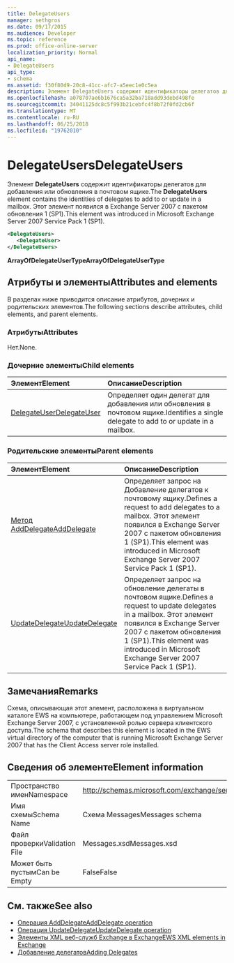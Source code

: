 ```yaml
---
title: DelegateUsers
manager: sethgros
ms.date: 09/17/2015
ms.audience: Developer
ms.topic: reference
ms.prod: office-online-server
localization_priority: Normal
api_name:
- DelegateUsers
api_type:
- schema
ms.assetid: f30f80d9-20c8-41cc-afc7-a5eec1e0c5ea
description: Элемент DelegateUsers содержит идентификаторы делегатов для добавления или обновления в почтовом ящике. Этот элемент появился в Exchange Server 2007 с пакетом обновления 1 (SP1).
ms.openlocfilehash: a078707ae6b1676ca5a32ba718add93debd498fe
ms.sourcegitcommit: 34041125dc8c5f993b21cebfc4f8b72f0fd2cb6f
ms.translationtype: MT
ms.contentlocale: ru-RU
ms.lasthandoff: 06/25/2018
ms.locfileid: "19762010"
---
```

# <a name="delegateusers"></a><span data-ttu-id="b8e8a-104">DelegateUsers</span><span class="sxs-lookup"><span data-stu-id="b8e8a-104">DelegateUsers</span></span>

<span data-ttu-id="b8e8a-105">Элемент **DelegateUsers** содержит идентификаторы делегатов для добавления или обновления в почтовом ящике.</span><span class="sxs-lookup"><span data-stu-id="b8e8a-105">The **DelegateUsers** element contains the identities of delegates to add to or update in a mailbox.</span></span> <span data-ttu-id="b8e8a-106">Этот элемент появился в Exchange Server 2007 с пакетом обновления 1 (SP1).</span><span class="sxs-lookup"><span data-stu-id="b8e8a-106">This element was introduced in Microsoft Exchange Server 2007 Service Pack 1 (SP1).</span></span> 
  
```xml
<DelegateUsers>
   <DelegateUser>
</DelegateUsers>
```

<span data-ttu-id="b8e8a-107">**ArrayOfDelegateUserType**</span><span class="sxs-lookup"><span data-stu-id="b8e8a-107">**ArrayOfDelegateUserType**</span></span>

## <a name="attributes-and-elements"></a><span data-ttu-id="b8e8a-108">Атрибуты и элементы</span><span class="sxs-lookup"><span data-stu-id="b8e8a-108">Attributes and elements</span></span>

<span data-ttu-id="b8e8a-109">В разделах ниже приводится описание атрибутов, дочерних и родительских элементов.</span><span class="sxs-lookup"><span data-stu-id="b8e8a-109">The following sections describe attributes, child elements, and parent elements.</span></span>
  
### <a name="attributes"></a><span data-ttu-id="b8e8a-110">Атрибуты</span><span class="sxs-lookup"><span data-stu-id="b8e8a-110">Attributes</span></span>

<span data-ttu-id="b8e8a-111">Нет.</span><span class="sxs-lookup"><span data-stu-id="b8e8a-111">None.</span></span>
  
### <a name="child-elements"></a><span data-ttu-id="b8e8a-112">Дочерние элементы</span><span class="sxs-lookup"><span data-stu-id="b8e8a-112">Child elements</span></span>

|<span data-ttu-id="b8e8a-113">**Элемент**</span><span class="sxs-lookup"><span data-stu-id="b8e8a-113">**Element**</span></span>|<span data-ttu-id="b8e8a-114">**Описание**</span><span class="sxs-lookup"><span data-stu-id="b8e8a-114">**Description**</span></span>|
|:-----|:-----|
|[<span data-ttu-id="b8e8a-115">DelegateUser</span><span class="sxs-lookup"><span data-stu-id="b8e8a-115">DelegateUser</span></span>](delegateuser.md) <br/> |<span data-ttu-id="b8e8a-116">Определяет один делегат для добавления или обновления в почтовом ящике.</span><span class="sxs-lookup"><span data-stu-id="b8e8a-116">Identifies a single delegate to add to or update in a mailbox.</span></span>  <br/> |
   
### <a name="parent-elements"></a><span data-ttu-id="b8e8a-117">Родительские элементы</span><span class="sxs-lookup"><span data-stu-id="b8e8a-117">Parent elements</span></span>

|<span data-ttu-id="b8e8a-118">**Элемент**</span><span class="sxs-lookup"><span data-stu-id="b8e8a-118">**Element**</span></span>|<span data-ttu-id="b8e8a-119">**Описание**</span><span class="sxs-lookup"><span data-stu-id="b8e8a-119">**Description**</span></span>|
|:-----|:-----|
|[<span data-ttu-id="b8e8a-120">Метод AddDelegate</span><span class="sxs-lookup"><span data-stu-id="b8e8a-120">AddDelegate</span></span>](adddelegate.md) <br/> |<span data-ttu-id="b8e8a-121">Определяет запрос на Добавление делегатов к почтовому ящику.</span><span class="sxs-lookup"><span data-stu-id="b8e8a-121">Defines a request to add delegates to a mailbox.</span></span> <span data-ttu-id="b8e8a-122">Этот элемент появился в Exchange Server 2007 с пакетом обновления 1 (SP1).</span><span class="sxs-lookup"><span data-stu-id="b8e8a-122">This element was introduced in Microsoft Exchange Server 2007 Service Pack 1 (SP1).</span></span>  <br/> |
|[<span data-ttu-id="b8e8a-123">UpdateDelegate</span><span class="sxs-lookup"><span data-stu-id="b8e8a-123">UpdateDelegate</span></span>](updatedelegate.md) <br/> |<span data-ttu-id="b8e8a-124">Определяет запрос на обновление делегаты в почтовом ящике.</span><span class="sxs-lookup"><span data-stu-id="b8e8a-124">Defines a request to update delegates in a mailbox.</span></span> <span data-ttu-id="b8e8a-125">Этот элемент появился в Exchange Server 2007 с пакетом обновления 1 (SP1).</span><span class="sxs-lookup"><span data-stu-id="b8e8a-125">This element was introduced in Microsoft Exchange Server 2007 Service Pack 1 (SP1).</span></span>  <br/> |
   
## <a name="remarks"></a><span data-ttu-id="b8e8a-126">Замечания</span><span class="sxs-lookup"><span data-stu-id="b8e8a-126">Remarks</span></span>

<span data-ttu-id="b8e8a-127">Схема, описывающая этот элемент, расположена в виртуальном каталоге EWS на компьютере, работающем под управлением Microsoft Exchange Server 2007, с установленной ролью сервера клиентского доступа.</span><span class="sxs-lookup"><span data-stu-id="b8e8a-127">The schema that describes this element is located in the EWS virtual directory of the computer that is running Microsoft Exchange Server 2007 that has the Client Access server role installed.</span></span>
  
## <a name="element-information"></a><span data-ttu-id="b8e8a-128">Сведения об элементе</span><span class="sxs-lookup"><span data-stu-id="b8e8a-128">Element information</span></span>

|||
|:-----|:-----|
|<span data-ttu-id="b8e8a-129">Пространство имен</span><span class="sxs-lookup"><span data-stu-id="b8e8a-129">Namespace</span></span>  <br/> |http://schemas.microsoft.com/exchange/services/2006/messages  <br/> |
|<span data-ttu-id="b8e8a-130">Имя схемы</span><span class="sxs-lookup"><span data-stu-id="b8e8a-130">Schema Name</span></span>  <br/> |<span data-ttu-id="b8e8a-131">Схема Messages</span><span class="sxs-lookup"><span data-stu-id="b8e8a-131">Messages schema</span></span>  <br/> |
|<span data-ttu-id="b8e8a-132">Файл проверки</span><span class="sxs-lookup"><span data-stu-id="b8e8a-132">Validation File</span></span>  <br/> |<span data-ttu-id="b8e8a-133">Messages.xsd</span><span class="sxs-lookup"><span data-stu-id="b8e8a-133">Messages.xsd</span></span>  <br/> |
|<span data-ttu-id="b8e8a-134">Может быть пустым</span><span class="sxs-lookup"><span data-stu-id="b8e8a-134">Can be Empty</span></span>  <br/> |<span data-ttu-id="b8e8a-135">False</span><span class="sxs-lookup"><span data-stu-id="b8e8a-135">False</span></span>  <br/> |
   
## <a name="see-also"></a><span data-ttu-id="b8e8a-136">См. также</span><span class="sxs-lookup"><span data-stu-id="b8e8a-136">See also</span></span>

- [<span data-ttu-id="b8e8a-137">Операция AddDelegate</span><span class="sxs-lookup"><span data-stu-id="b8e8a-137">AddDelegate operation</span></span>](adddelegate-operation.md) 
- [<span data-ttu-id="b8e8a-138">Операция UpdateDelegate</span><span class="sxs-lookup"><span data-stu-id="b8e8a-138">UpdateDelegate operation</span></span>](updatedelegate-operation.md)
- [<span data-ttu-id="b8e8a-139">Элементы XML веб-служб Exchange в Exchange</span><span class="sxs-lookup"><span data-stu-id="b8e8a-139">EWS XML elements in Exchange</span></span>](ews-xml-elements-in-exchange.md)
- [<span data-ttu-id="b8e8a-140">Добавление делегатов</span><span class="sxs-lookup"><span data-stu-id="b8e8a-140">Adding Delegates</span></span>](http://msdn.microsoft.com/library/3a744150-66a3-4a13-9433-793603ba5038%28Office.15%29.aspx)

